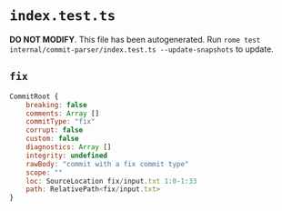 # `index.test.ts`

**DO NOT MODIFY**. This file has been autogenerated. Run `rome test internal/commit-parser/index.test.ts --update-snapshots` to update.

## `fix`

```javascript
CommitRoot {
	breaking: false
	comments: Array []
	commitType: "fix"
	corrupt: false
	custom: false
	diagnostics: Array []
	integrity: undefined
	rawBody: "commit with a fix commit type"
	scope: ""
	loc: SourceLocation fix/input.txt 1:0-1:33
	path: RelativePath<fix/input.txt>
}
```
